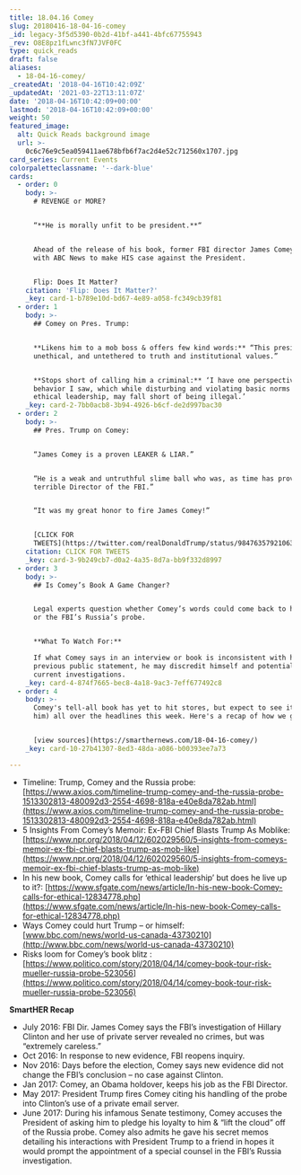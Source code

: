 ```yaml
---
title: 18.04.16 Comey
slug: 20180416-18-04-16-comey
_id: legacy-3f5d5390-0b2d-41bf-a441-4bfc67755943
_rev: O8E8pz1fLwnc3fN7JVF0FC
type: quick_reads
draft: false
aliases:
  - 18-04-16-comey/
_createdAt: '2018-04-16T10:42:09Z'
_updatedAt: '2021-03-22T13:11:07Z'
date: '2018-04-16T10:42:09+00:00'
lastmod: '2018-04-16T10:42:09+00:00'
weight: 50
featured_image:
  alt: Quick Reads background image
  url: >-
    0c6c76e9c5ea059411ae678bfb6f7ac2d4e52c712560x1707.jpg
card_series: Current Events
colorpaletteclassname: '--dark-blue'
cards:
  - order: 0
    body: >-
      # REVENGE or MORE?


      “**He is morally unfit to be president.**“


      Ahead of the release of his book, former FBI director James Comey sat down
      with ABC News to make HIS case against the President.


      Flip: Does It Matter?
    citation: 'Flip: Does It Matter?'
    _key: card-1-b789e10d-bd67-4e89-a058-fc349cb39f81
  - order: 1
    body: >-
      ## Comey on Pres. Trump:


      **Likens him to a mob boss & offers few kind words:** “This president is
      unethical, and untethered to truth and institutional values.”


      **Stops short of calling him a criminal:** ‘I have one perspective on the
      behavior I saw, which while disturbing and violating basic norms of
      ethical leadership, may fall short of being illegal.’
    _key: card-2-7bb0acb8-3b94-4926-b6cf-de2d997bac30
  - order: 2
    body: >-
      ## Pres. Trump on Comey:


      “James Comey is a proven LEAKER & LIAR.”


      “He is a weak and untruthful slime ball who was, as time has proven, a
      terrible Director of the FBI.”


      “It was my great honor to fire James Comey!”


      [CLICK FOR
      TWEETS](https://twitter.com/realDonaldTrump/status/984763579210633216)
    citation: CLICK FOR TWEETS
    _key: card-3-9b249cb7-d0a2-4a35-8d7a-bb9f332d8997
  - order: 3
    body: >-
      ## Is Comey’s Book A Game Changer?


      Legal experts question whether Comey’s words could come back to hurt him
      or the FBI’s Russia’s probe.


      **What To Watch For:**  

      If what Comey says in an interview or book is inconsistent with his
      previous public statement, he may discredit himself and potentially impact
      current investigations.
    _key: card-4-874f7665-bec8-4a18-9ac3-7eff677492c8
  - order: 4
    body: >-
      Comey's tell-all book has yet to hit stores, but expect to see it (and
      him) all over the headlines this week. Here's a recap of how we got here:


      [view sources](https://smarthernews.com/18-04-16-comey/)
    _key: card-10-27b41307-8ed3-48da-a086-b00393ee7a73

---
```

* Timeline: Trump, Comey and the Russia probe: [https://www.axios.com/timeline-trump-comey-and-the-russia-probe-1513302813-480092d3-2554-4698-818a-e40e8da782ab.html](https://www.axios.com/timeline-trump-comey-and-the-russia-probe-1513302813-480092d3-2554-4698-818a-e40e8da782ab.html)
* 5 Insights From Comey’s Memoir: Ex-FBI Chief Blasts Trump As Moblike: [https://www.npr.org/2018/04/12/602029560/5-insights-from-comeys-memoir-ex-fbi-chief-blasts-trump-as-mob-like](https://www.npr.org/2018/04/12/602029560/5-insights-from-comeys-memoir-ex-fbi-chief-blasts-trump-as-mob-like)
* In his new book, Comey calls for ‘ethical leadership’ but does he live up to it?: [https://www.sfgate.com/news/article/In-his-new-book-Comey-calls-for-ethical-12834778.php](https://www.sfgate.com/news/article/In-his-new-book-Comey-calls-for-ethical-12834778.php)
* Ways Comey could hurt Trump – or himself: [www.bbc.com/news/world-us-canada-43730210](http://www.bbc.com/news/world-us-canada-43730210)
* Risks loom for Comey’s book blitz : [https://www.politico.com/story/2018/04/14/comey-book-tour-risk-mueller-russia-probe-523056](https://www.politico.com/story/2018/04/14/comey-book-tour-risk-mueller-russia-probe-523056)

**SmartHER Recap**

* July 2016: FBI Dir. James Comey says the FBI’s investigation of Hillary Clinton and her use of private server revealed no crimes, but was “extremely careless.”
* Oct 2016: In response to new evidence, FBI reopens inquiry.
* Nov 2016: Days before the election, Comey says new evidence did not change the FBI’s conclusion – no case against Clinton.
* Jan 2017: Comey, an Obama holdover, keeps his job as the FBI Director.
* May 2017: President Trump fires Comey citing his handling of the probe into Clinton’s use of a private email server.
* June 2017: During his infamous Senate testimony, Comey accuses the President of asking him to pledge his loyalty to him & “lift the cloud” off of the Russia probe. Comey also admits he gave his secret memos detailing his interactions with President Trump to a friend in hopes it would prompt the appointment of a special counsel in the FBI’s Russia investigation.